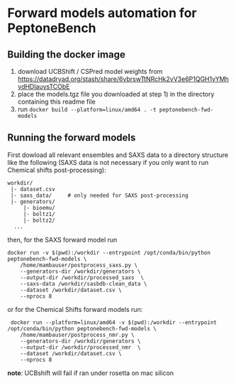 # Forward models automation for PeptoneBench

## Building the docker image

1. download UCBShift / CSPred model weights from https://datadryad.org/stash/share/6vbrswTtNRcHk2vV3e6P1QGH1yYMhvdHDlauysTCObE
2. place the models.tgz file you downloaded at step 1) in the directory containing this readme file
3. run `docker build --platform=linux/amd64 . -t peptonebench-fwd-models`

## Running the forward models
First dowload all relevant ensembles and SAXS data to a directory structure like the following (SAXS data is not 
necessary if you only want to run Chemical shifts post-processing):

```aiignore
workdir/
 |- dataset.csv
 |- saxs_data/     # only needed for SAXS post-processing
 |- generators/
     |- bioemu/
     |- boltz1/
     |- boltz2/
  ...
```

then, for the SAXS forward model run
```aiignore
docker run -v $(pwd):/workdir --entrypoint /opt/conda/bin/python peptonebench-fwd-models \
    /home/mambauser/postprocess_saxs.py \
    --generators-dir /workdir/generators \
    --output-dir /workdir/processed_saxs  \
    --saxs-data /workdir/sasbdb-clean_data \
    --dataset /workdir/dataset.csv \
    --nprocs 8
```

or for the Chemical Shifts forward models run:
```aiignore
 docker run --platform=linux/amd64 -v $(pwd):/workdir --entrypoint /opt/conda/bin/python peptonebench-fwd-models \
    /home/mambauser/postprocess_nmr.py \
    --generators-dir /workdir/generators \
    --output-dir /workdir/processed_nmr  \
    --dataset /workdir/dataset.csv \
    --nprocs 8
```
**note**: UCBshift will fail if ran under rosetta on mac silicon